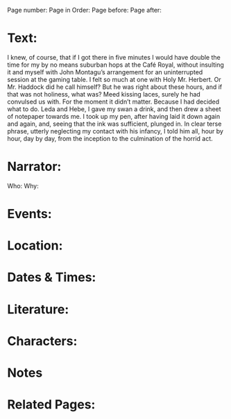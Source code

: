 Page number:
Page in Order:
Page before:
Page after:

# Text:
I knew, of course, that if I got there in five minutes I would have double the time for my by no means suburban hops at the Café Royal, without insulting it and myself with John Montagu’s arrangement for an uninterrupted session at the gaming table. I felt so much at one with Holy Mr. Herbert. Or Mr. Haddock did he call himself? But he was right about these hours, and if that was not holiness, what was? Meed kissing laces, surely he had convulsed us with. For the moment it didn’t matter. Because I had decided what to do. Leda and Hebe, I gave my swan a drink, and then drew a sheet of notepaper towards me. I took up my pen, after having laid it down again and again, and, seeing that the ink was sufficient, plunged in. In clear terse phrase, utterly neglecting my contact with his infancy, I told him all, hour by hour, day by day, from the inception to the culmination of the horrid act.



# Narrator:
Who:
Why:

# Events:

# Location:

# Dates & Times:

# Literature:

# Characters:

# Notes

# Related Pages:
